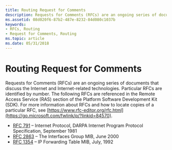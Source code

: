 ```yaml
---
title: Routing Request for Comments
description: Requests for Comments (RFCs) are an ongoing series of documents that discuss the Internet and Internet-related technologies.
ms.assetid: 08d020f6-87b2-487e-8232-84d080c1037b
keywords:
- RFCs, Routing
- Request for Comments, Routing
ms.topic: article
ms.date: 05/31/2018
---
```


# Routing Request for Comments

Requests for Comments (RFCs) are an ongoing series of documents that discuss the Internet and Internet-related technologies. Particular RFCs are identified by number. The following RFCs are referenced in the Remote Access Service (RAS) section of the Platform Software Development Kit (SDK). For more information about RFCs and how to locate copies of a particular RFC, see [https://www.rfc-editor.org/rfc.html](https://go.microsoft.com/fwlink/p/?linkid=84570).

-   [RFC 791](https://go.microsoft.com/fwlink/p/?linkid=84067) – Internet Protocol, DARPA Internet Program Protocol Specification, September 1981
-   [RFC 2863](https://go.microsoft.com/fwlink/p/?linkid=84054) – The Interfaces Group MIB, June 2000
-   [RFC 1354](https://go.microsoft.com/fwlink/p/?linkid=84028) – IP Forwarding Table MIB, July, 1992

 

 




